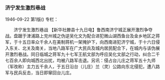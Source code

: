 ### 济宁发生激烈巷战

1946-09-22
第1版()
专栏：

　　济宁发生激烈巷战
    【新华社滕县十九日电】鲁西南济宁城正展开激烈争夺战。盘踞于津浦路上兖州城之伪逆吴化文为配合进犯微山湖西鱼台及金乡地区之蒋军，于十五日率众千余人在美制蒋机一架掩护下，向西南进犯济宁城，于十六日侵入东关、北关及南关，当地八路军在广大民兵及城内居民配合下，在城内与该伪展开激烈巷战。同日临城之蒋军九十七军王航文部为呼应吴化文部之行动，纠合二千七百余人即向城西北出扰，均被八路军击退。另讯：侵占台儿庄之蒋军五十九师（军改称）主力五千余人，于五日沿台（儿庄）兰（灵）公路向东北侵犯，遭八路军与民兵反击，当日即窜回台儿庄。
